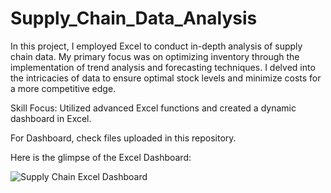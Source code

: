 # Supply_Chain_Data_Analysis
In this project, I employed Excel to conduct in-depth analysis of supply chain data. My primary focus was on optimizing inventory through the implementation of trend analysis and forecasting techniques. I delved into the intricacies of data to ensure optimal stock levels and minimize costs for a more competitive edge.

Skill Focus: Utilized advanced Excel functions and created a dynamic dashboard in Excel.

For Dashboard, check files uploaded in this repository.

Here is the glimpse of the Excel Dashboard:

![Supply Chain Excel Dashboard](https://github.com/GSdashboard/Supply_Chain_Data_Analysis/assets/144869964/a07336ef-e805-41bf-b8c6-a8855f544ad1)
